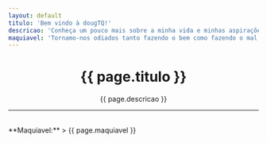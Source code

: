 ```yaml
---
layout: default
titulo: 'Bem vindo à dougTQ!'
descricao: 'Conheça um pouco mais sobre a minha vida e minhas aspirações'
maquiavel: 'Tornamo-nos odiados tanto fazendo o bem como fazendo o mal.'
---
```

  <div class="landscape">
  </div>
  <div align="center">
    <h1> {{ page.titulo }} </h1>
    {{ page.descricao }}
  </div>
  <hr>
  <br>
  **Maquiavel:**
  > {{ page.maquiavel }}
